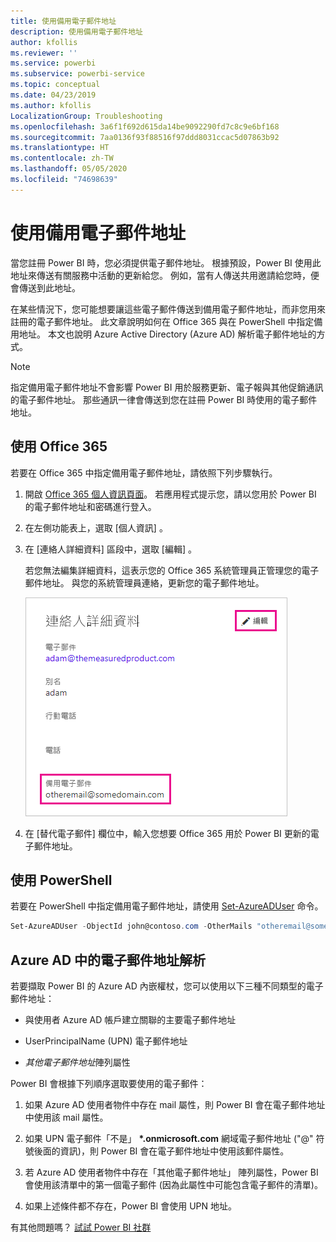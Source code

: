 ```yaml
---
title: 使用備用電子郵件地址
description: 使用備用電子郵件地址
author: kfollis
ms.reviewer: ''
ms.service: powerbi
ms.subservice: powerbi-service
ms.topic: conceptual
ms.date: 04/23/2019
ms.author: kfollis
LocalizationGroup: Troubleshooting
ms.openlocfilehash: 3a6f1f692d615da14be9092290fd7c8c9e6bf168
ms.sourcegitcommit: 7aa0136f93f88516f97ddd8031ccac5d07863b92
ms.translationtype: HT
ms.contentlocale: zh-TW
ms.lasthandoff: 05/05/2020
ms.locfileid: "74698639"
---
```

# <a name="use-an-alternate-email-address"></a>使用備用電子郵件地址

當您註冊 Power BI 時，您必須提供電子郵件地址。 根據預設，Power BI 使用此地址來傳送有關服務中活動的更新給您。 例如，當有人傳送共用邀請給您時，便會傳送到此地址。

在某些情況下，您可能想要讓這些電子郵件傳送到備用電子郵件地址，而非您用來註冊的電子郵件地址。 此文章說明如何在 Office 365 與在 PowerShell 中指定備用地址。 本文也說明 Azure Active Directory (Azure AD) 解析電子郵件地址的方式。

> [!NOTE]
> 指定備用電子郵件地址不會影響 Power BI 用於服務更新、電子報與其他促銷通訊的電子郵件地址。 那些通訊一律會傳送到您在註冊 Power BI 時使用的電子郵件地址。

## <a name="use-office-365"></a>使用 Office 365

若要在 Office 365 中指定備用電子郵件地址，請依照下列步驟執行。

1. 開啟 [Office 365 個人資訊頁面](https://portal.office.com/account/#personalinfo)。 若應用程式提示您，請以您用於 Power BI 的電子郵件地址和密碼進行登入。

1. 在左側功能表上，選取 [個人資訊]  。

1. 在 [連絡人詳細資料]  區段中，選取 [編輯]  。

    若您無法編集詳細資料，這表示您的 Office 365 系統管理員正管理您的電子郵件地址。 與您的系統管理員連絡，更新您的電子郵件地址。

    ![連絡人詳細資料](media/service-admin-alternate-email-address-for-power-bi/contact-details.png)

1. 在 [替代電子郵件]  欄位中，輸入您想要 Office 365 用於 Power BI 更新的電子郵件地址。

## <a name="use-powershell"></a>使用 PowerShell

若要在 PowerShell 中指定備用電子郵件地址，請使用 [Set-AzureADUser](/powershell/module/azuread/set-azureaduser/) 命令。

```powershell
Set-AzureADUser -ObjectId john@contoso.com -OtherMails "otheremail@somedomain.com"
```

## <a name="email-address-resolution-in-azure-ad"></a>Azure AD 中的電子郵件地址解析

若要擷取 Power BI 的 Azure AD 內嵌權杖，您可以使用以下三種不同類型的電子郵件地址：

* 與使用者 Azure AD 帳戶建立關聯的主要電子郵件地址

* UserPrincipalName (UPN) 電子郵件地址

* *其他電子郵件地址*陣列屬性

Power BI 會根據下列順序選取要使用的電子郵件：

1. 如果 Azure AD 使用者物件中存在 mail 屬性，則 Power BI 會在電子郵件地址中使用該 mail 屬性。

1. 如果 UPN 電子郵件「不是」  **\*.onmicrosoft.com** 網域電子郵件地址 ("\@" 符號後面的資訊)，則 Power BI 會在電子郵件地址中使用該郵件屬性。

1. 若 Azure AD 使用者物件中存在「其他電子郵件地址」  陣列屬性，Power BI 會使用該清單中的第一個電子郵件 (因為此屬性中可能包含電子郵件的清單)。

1. 如果上述條件都不存在，Power BI 會使用 UPN 地址。

有其他問題嗎？ [試試 Power BI 社群](https://community.powerbi.com/)